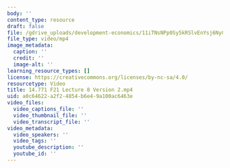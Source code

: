 ```yaml
---
body: ''
content_type: resource
draft: false
file: /gdrive_uploads/development-economics/11iTNsNPp0Sy5kRSlvEnYsj6NyCwwRMvG/14771-f21-lecture-8-version-2.mp4
file_type: video/mp4
image_metadata:
  caption: ''
  credit: ''
  image-alt: ''
learning_resource_types: []
license: https://creativecommons.org/licenses/by-nc-sa/4.0/
resourcetype: Video
title: 14.771 F21 Lecture 8 Version 2.mp4
uid: a0c64622-a2f2-4854-b6e4-9a100ac6463e
video_files:
  video_captions_file: ''
  video_thumbnail_file: ''
  video_transcript_file: ''
video_metadata:
  video_speakers: ''
  video_tags: ''
  youtube_description: ''
  youtube_id: ''
---
```

